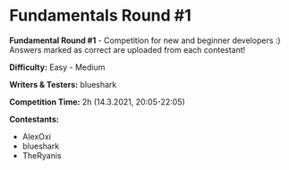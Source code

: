 # Fundamentals Round #1
**Fundamental Round #1** - Competition for new and beginner developers :) Answers marked as correct are uploaded from each contestant!

**Difficulty:** Easy - Medium

**Writers & Testers:** blueshark

**Competition Time:** 2h (14.3.2021, 20:05-22:05)

**Contestants:**

- AlexOxi
- blueshark
- TheRyanis

